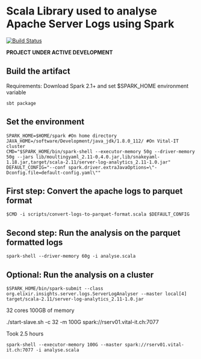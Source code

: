 # Scala Library used to analyse Apache Server Logs using Spark 

[![Build Status](https://travis-ci.org/sib-swiss/server-log-analytics.svg?branch=master)](https://travis-ci.org/sib-swiss/server-log-analytics)

**PROJECT UNDER ACTIVE DEVELOPMENT**

## Build the artifact
Requirements: Download Spark 2.1+ and set $SPARK_HOME environment variable

```shell
sbt package
```

## Set the environment

```shell
SPARK_HOME=$HOME/spark #On home directory
JAVA_HOME=/software/Development/java_jdk/1.8.0_112/ #On Vital-IT cluster
CMD="$SPARK_HOME/bin/spark-shell --executor-memory 50g --driver-memory 50g --jars lib/moultingyaml_2.11-0.4.0.jar,lib/snakeyaml-1.18.jar,target/scala-2.11/server-log-analytics_2.11-1.0.jar"
DEFAULT_CONFIG="--conf spark.driver.extraJavaOptions=\"-Dconfig.file=default-config.yaml\""
```

## First step: Convert the apache logs to parquet format
```shell
$CMD -i scripts/convert-logs-to-parquet-format.scala $DEFAULT_CONFIG
```


## Second step: Run the analysis on the parquet formatted logs
```shell
spark-shell --driver-memory 60g -i analyse.scala
```

## Optional: Run the analysis on a cluster
```shell
$SPARK_HOME/bin/spark-submit --class org.elixir.insights.server.logs.ServerLogAnalyser --master local[4] target/scala-2.11/server-log-analytics_2.11-1.0.jar
```

32 cores
100GB of memory

./start-slave.sh -c 32 -m 100G spark://rserv01.vital-it.ch:7077


Took 2.5 hours
```
spark-shell --executor-memory 100G --master spark://rserv01.vital-it.ch:7077 -i analyse.scala
```
